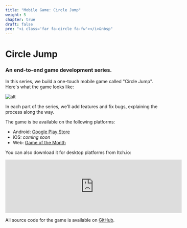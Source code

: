```yaml
---
title: "Mobile Game: Circle Jump"
weight: 5
chapter: true
draft: false
pre: "<i class='far fa-circle fa-fw'></i>&nbsp"
---
```


# <i class="far fa-circle"></i> Circle Jump

### An end-to-end game development series.

In this series, we build a one-touch mobile game called "Circle Jump". Here's what the game looks like:

![alt](/godot_recipes/img/circle_jump.gif)

In each part of the series, we'll add features and fix bugs, explaining the process along the way.

The game is be available on the following platforms:

* Android: [Google Play Store](https://play.google.com/store/apps/details?id=org.kidscancode.circlejump)
* iOS: _coming soon_
* Web: [Game of the Month](https://gotm.io/kidscancode/circlejump/)

You can also download it for desktop platforms from Itch.io:

<iframe frameborder="0" src="https://itch.io/embed/655889" width="552" height="167"><a href="https://kidscancode.itch.io/circle-jump">Circle Jump by kidscancode</a></iframe>

All source code for the game is available on [GitHub](https://github.com/kidscancode/circle_jump).